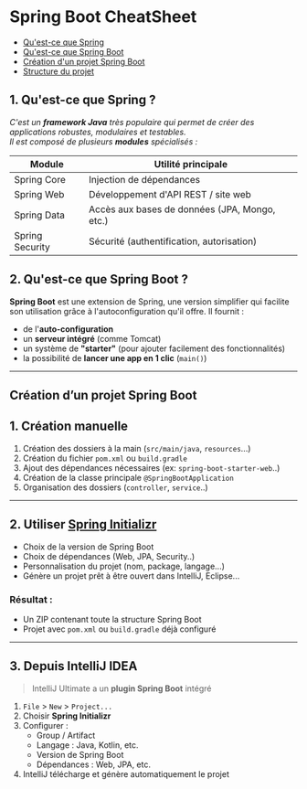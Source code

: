 # Spring Boot CheatSheet

- [Qu'est-ce que Spring](#1-quest-ce-que-spring-)
- [Qu'est-ce que Spring Boot](#2-quest-ce-que-spring-boot-)
- [Création d'un projet Spring Boot](#création-dun-projet-spring-boot)
- [Structure du projet](./Structure-de-projet.md)

## 1. Qu'est-ce que Spring ?

_C'est un **framework Java** très populaire qui permet de créer des applications robustes, modulaires et testables.  
Il est composé de plusieurs **modules** spécialisés :_

| Module          | Utilité principale                            |
| --------------- | --------------------------------------------- |
| Spring Core     | Injection de dépendances                      |
| Spring Web      | Développement d'API REST / site web           |
| Spring Data     | Accès aux bases de données (JPA, Mongo, etc.) |
| Spring Security | Sécurité (authentification, autorisation)     |

## 2. Qu'est-ce que Spring Boot ?

**Spring Boot** est une extension de Spring, une version simplifier qui facilite son utilisation grâce à l'autoconfiguration qu'il offre. Il fournit :
- de l'**auto-configuration**
- un **serveur intégré** (comme Tomcat)
- un système de **"starter"** (pour ajouter facilement des fonctionnalités)
- la possibilité de **lancer une app en 1 clic** (`main()`)
---

## Création d’un projet Spring Boot


##  1. Création manuelle

1. Création des dossiers à la main (`src/main/java`, `resources`...)
2. Création du fichier `pom.xml` ou `build.gradle`
3. Ajout des dépendances nécessaires (ex: `spring-boot-starter-web`..)
4. Création de la classe principale `@SpringBootApplication`
5. Organisation des dossiers (`controller`, `service`..)
---

## 2. Utiliser [Spring Initializr](https://start.spring.io/)

- Choix de la version de Spring Boot
- Choix de dépendances (Web, JPA, Security..)
- Personnalisation du projet (nom, package, langage...)
- Génère un projet prêt à être ouvert dans IntelliJ, Eclipse...

### Résultat :
- Un ZIP contenant toute la structure Spring Boot
- Projet avec `pom.xml` ou `build.gradle` déjà configuré

---

## 3. Depuis IntelliJ IDEA 

> IntelliJ Ultimate a un **plugin Spring Boot** intégré
1. `File` > `New` > `Project...`
2. Choisir **Spring Initializr**
3. Configurer :
   - Group / Artifact
   - Langage : Java, Kotlin, etc.
   - Version de Spring Boot
   - Dépendances : Web, JPA, etc.
4. IntelliJ télécharge et génère automatiquement le projet
